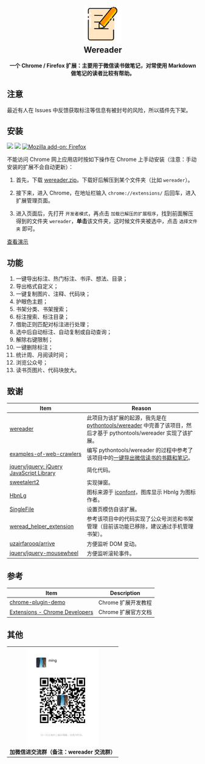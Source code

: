 <h2 align="center"><img src="res/README/icon128.png" height="100" alt="icon"><br>Wereader</h2>

<p align="center"><strong>一个 Chrome / Firefox 扩展：主要用于微信读书做笔记，对常使用 Markdown 做笔记的读者比较有帮助。</strong></p>

## 注意

最近有人在 Issues 中反馈获取标注等信息有被封号的风险，所以插件先下架。

## 安装

[![](https://img.shields.io/badge/-Chrome-brightgreen?logo=GoogleChrome)](https://chrome.google.com/webstore/detail/%E5%BE%AE%E4%BF%A1%E8%AF%BB%E4%B9%A6%E7%AC%94%E8%AE%B0%E5%8A%A9%E6%89%8B/cmlenojlebcodibpdhmklglnbaghpdcg?hl=zh-CN) [![](https://img.shields.io/badge/-Edge-brightgreen?logo=MicrosoftEdge)](https://microsoftedge.microsoft.com/addons/detail/%E5%BE%AE%E4%BF%A1%E8%AF%BB%E4%B9%A6%E7%AC%94%E8%AE%B0%E5%8A%A9%E6%89%8B/iblnlnnpkbhnempmcbioeholmemingmo) [![Mozilla add\-on: Firefox](https://img.shields.io/badge/-Firefox-brightgreen?logo=FirefoxBrowser)](https://addons.mozilla.org/zh-CN/firefox/addon/%E5%BE%AE%E4%BF%A1%E8%AF%BB%E4%B9%A6%E7%AC%94%E8%AE%B0%E5%8A%A9%E6%89%8B/)

不能访问 Chrome 网上应用店时按如下操作在 Chrome 上手动安装（注意：手动安装的扩展不会自动更新）：

1. 首先，下载 [wereader.zip](./wereader.zip)。下载好后解压到某个文件夹（比如 `wereader`）。

2. 接下来，进入 Chrome，在地址栏输入 `chrome://extensions/` 后回车，进入扩展管理页面。

3. 进入页面后，先打开 `开发者模式`，再点击 `加载已解压的扩展程序`，找到前面解压得到的文件夹 `wereader`，**单击**该文件夹，这时候文件夹被选中，点击 `选择文件夹` 即可。

[查看演示](./res/README/install.gif)

## 功能

1. 一键导出标注、热门标注、书评、想法、目录；
2. 导出格式自定义；
3. 一键复制图片、注释、代码块；
4. 护眼色主题；
5. 书架分类、书架搜索；
6. 标注搜索、标注目录；
7. 借助正则匹配对标注进行处理；
8. 选中后自动标注、自动复制或自动查询；
9. 解除右键限制；
10. 一键删除标注；
11. 统计周、月阅读时间；
12. 浏览公众号；
13. 读书页图片、代码块放大。

## 致谢

| Item                                                         | Reason                                                       |
| ------------------------------------------------------------ | ------------------------------------------------------------ |
| [wereader](https://github.com/arry-lee/wereader)             | 此项目为该扩展的起源，我先是在 [pythontools/wereader](https://github.com/liuhao326/pythontools/tree/master/wereader) 中完善了该项目，然后才基于 pythontools/wereader 实现了该扩展。 |
| [examples-of-web-crawlers](https://github.com/shengqiangzhang/examples-of-web-crawlers) | 编写 pythontools/wereader 的过程中参考了该项目中的[一键导出微信读书的书籍和笔记](https://github.com/shengqiangzhang/examples-of-web-crawlers/tree/master/12.%E4%B8%80%E9%94%AE%E5%AF%BC%E5%87%BA%E5%BE%AE%E4%BF%A1%E8%AF%BB%E4%B9%A6%E7%9A%84%E4%B9%A6%E7%B1%8D%E5%92%8C%E7%AC%94%E8%AE%B0)。 |
| [jquery/jquery: jQuery JavaScript Library](https://github.com/jquery/jquery) | 简化代码。                                                   |
| [sweetalert2](https://github.com/sweetalert2/sweetalert2)    | 实现弹窗。                                                   |
| [HbnLg](https://www.iconfont.cn/user/detail?spm=a313x.7781069.1998910419.dcc7d6115&userViewType=collections&uid=4451423) | 图标来源于 [iconfont](https://www.iconfont.cn/collections/index?spm=a313x.7781069.1998910419.3)，图库显示 Hbnlg 为图标作者。 |
| [SingleFile](https://github.com/gildas-lormeau/SingleFile)   | 设置页模仿自该扩展。                                         |
| [weread_helper_extension](https://github.com/ellipse42/weread_helper_extension) | 参考该项目中的代码实现了公众号浏览和书架管理（目前该功能已移除，建议通过手机管理书架）。 |
| [uzairfarooq/arrive](https://github.com/uzairfarooq/arrive)  | 方便监听 DOM 变动。                                          |
| [jquery/jquery\-mousewheel](https://github.com/jquery/jquery-mousewheel) | 方便监听滚轮事件。                                           |

## 参考

| Item                                                                            | Description         |
| ------------------------------------------------------------                    | ------------------- |
| [chrome-plugin-demo](https://github.com/sxei/chrome-plugin-demo)                | Chrome 扩展开发教程   |
| [Extensions - Chrome Developers](https://developer.chrome.com/docs/extensions/) | Chrome 扩展官方文档   |

## 其他

<table>
<tr>
<td>
<div align="center"><img src="res/README/wx-code.png" height="260" alt="wx-code"><br><strong>加微信进交流群（备注：wereader 交流群）</strong></div>
</td>
</tr>
</table>
